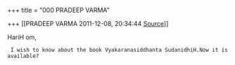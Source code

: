 +++
title = "000 PRADEEP VARMA"

+++
[[PRADEEP VARMA	2011-12-08, 20:34:44 [Source](https://groups.google.com/g/bvparishat/c/zXNde3nepJY)]]



HariH om,

     I wish to know about the book Vyakaranasiddhanta SudanidhiH.Now it is available? 

